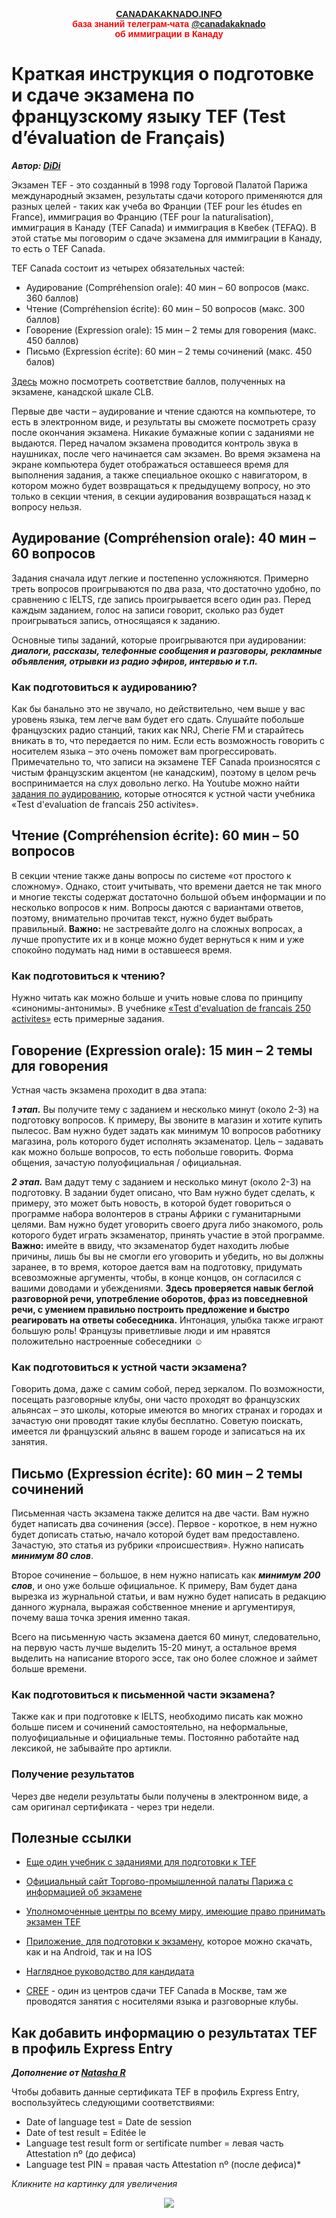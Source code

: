 <p style="color:red; font-family:arial; font-weight:800; text-align:center; font-size:1em; "><a href="https://canadakaknado.info">CANADAKAKNADO.INFO</a><br>база знаний телеграм-чата <a href="https://t.me/canadakaknado">@canadakaknado</a><br>об иммиграции в Канаду</p>

# __Краткая инструкция о подготовке и сдаче экзамена по французскому языку TEF (Test d’évaluation de Français)__

__*Автор: [DiDi](https://t.me/DiDi1988)*__

Экзамен TEF - это созданный в 1998 году Торговой Палатой Парижа международный экзамен, результаты сдачи которого применяются для разных целей - таких как учеба во Франции (TEF pour les études en France), иммиграция во Францию (TEF pour la naturalisation), иммиграция в Канаду (TEF Canada) и иммиграция в Квебек (TEFAQ).  В этой статье мы поговорим о сдаче экзамена для иммиграции в Канаду, то есть о TEF Canada. 

TEF Canada состоит из четырех обязательных частей:

* Аудирование (Compréhension orale): 40 мин – 60 вопросов (макс. 360 баллов)  
* Чтение (Compréhension écrite): 60 мин – 50 вопросов (макс. 300 баллов)  
* Говорение (Expression orale): 15 мин – 2 темы для говорения (макс. 450 баллов)
* Письмо (Expression écrite): 60 мин – 2 темы сочинений (макс. 450 балов) 


[Здесь](https://www.lefrancaisdesaffaires.fr/wp-content/uploads/2017/02/Correspondance-Niveaux-NCLC-scores-TEF-CANADA.pdf) можно посмотреть соответствие баллов, полученных на экзамене, канадской шкале CLB.

Первые две части – аудирование и чтение сдаются на компьютере, то есть в электронном виде, и результаты вы сможете посмотреть сразу после окончания экзамена. Никакие бумажные копии с заданиями не выдаются. Перед началом экзамена проводится контроль звука в наушниках, после чего начинается сам экзамен. Во время экзамена на экране компьютера будет отображаться оставшееся время для выполнения задания, а также специальное окошко с навигатором, в котором можно будет возвращаться к предыдущему вопросу, но это только в секции чтения, в секции аудирования возвращаться назад к вопросу нельзя. 

## __Аудирование (Compréhension orale): 40 мин – 60 вопросов__

Задания сначала идут легкие и постепенно усложняются. Примерно треть вопросов проигрываются по два раза, что достаточно удобно, по сравнению с IELTS, где запись проигрывается всего один раз. Перед каждым заданием, голос на записи говорит, сколько раз будет проигрываться запись, относящаяся к заданию. 

Основные типы заданий, которые проигрываются при аудировании: *__диалоги, рассказы, телефонные сообщения и разговоры, рекламные объявления, отрывки из радио эфиров, интервью и т.п.__*

### __Как подготовиться к аудированию?__

Как бы банально это не звучало, но действительно, чем выше у вас уровень языка, тем легче вам будет его сдать. Слушайте побольше французских радио станций, таких как NRJ, Сherie FM и старайтесь вникать в то, что передается по ним. Если есть возможность говорить с носителем языка – это очень поможет вам прогрессировать. Примечательно то, что записи на экзамене TEF Canada произносятся с чистым французским акцентом (не канадским), поэтому в целом речь воспринимается на слух довольно легко. 
На Youtube можно найти [задания по аудированию](https://www.youtube.com/watch?v=pEA-HS_-mlM), которые относятся к устной части учебника «Test d'evaluation de francais 250 activites».

## __Чтение (Compréhension écrite): 60 мин – 50 вопросов__

В секции чтение также даны вопросы по системе «от простого к сложному». Однако, стоит учитывать, что времени дается не так много и многие тексты содержат достаточно большой объем информации и по несколько вопросов к ним. Вопросы даются с вариантами ответов, поэтому, внимательно прочитав текст, нужно будет выбрать правильный. __Важно:__ не застревайте долго на сложных вопросах, а лучше пропустите их и в конце можно будет вернуться к ним и уже спокойно подумать над ними в оставшееся время. 

### __Как подготовиться к чтению?__

Нужно читать как можно больше и учить новые слова по принципу «синонимы-антонимы». В учебнике [«Test d'evaluation de francais 250 activites»](https://yadi.sk/d/KX0YDAmhTgRsX) есть примерные задания. 

## __Говорение (Expression orale): 15 мин – 2 темы для говорения__

Устная часть экзамена проходит в два этапа:

*__1 этап.__*  Вы получите тему с заданием и несколько минут (около 2-3) на подготовку вопросов. К примеру, Вы звоните в магазин и хотите купить пылесос. Вам нужно будет задать как минимум 10 вопросов работнику магазина, роль которого будет исполнять экзаменатор. Цель – задавать как можно больше вопросов, то есть побольше говорить. Форма общения, зачастую полуофициальная / официальная. 

*__2 этап.__* Вам дадут тему с заданием и несколько минут (около 2-3) на подготовку. В задании будет описано, что Вам нужно будет сделать, к примеру, это может быть новость, в которой будет говориться о программе набора волонтеров в страны Африки с гуманитарными целями. Вам  нужно будет уговорить своего друга либо знакомого, роль которого будет играть экзаменатор, принять участие в этой программе. __Важно:__ имейте в ввиду, что экзаменатор будет находить любые причины, лишь бы вы не смогли его уговорить и убедить, но вы должны заранее, в то время, которое дается вам на подготовку, придумать всевозможные аргументы, чтобы, в конце концов, он согласился с вашими доводами и убеждениями. __Здесь проверяется навык беглой разговорной речи, употребление оборотов, фраз из повседневной речи, с умением правильно построить предложение и быстро реагировать на ответы собеседника.__ Интонация, улыбка также играют большую роль! Французы приветливые люди и им нравятся положительно настроенные собеседники ☺ 

### __Как подготовиться к устной части экзамена?__

Говорить дома, даже с самим собой, перед зеркалом. По возможности, посещать разговорные клубы, они часто проходят во французских альянсах – это школы, которые имеются во многих странах и городах и зачастую они проводят такие клубы бесплатно. Советую поискать, имеется ли французский альянс в вашем городе и записаться на их занятия. 

## __Письмо (Expression écrite): 60 мин – 2 темы сочинений__

Письменная часть экзамена также делится на две части. Вам нужно будет написать два сочинения (эссе). Первое - короткое, в нем нужно будет дописать статью, начало которой будет вам предоставлено. Зачастую, это статья из рубрики «происшествия». Нужно написать __*минимум 80 слов*__. 

Второе сочинение – большое, в нем нужно написать как __*минимум 200 слов*__, и оно уже больше официальное. К примеру, Вам будет дана вырезка из журнальной статьи, и вам нужно будет написать в редакцию данного журнала, выражая собственное мнение и аргументируя, почему ваша точка зрения именно такая. 

Всего на письменную часть экзамена дается 60 минут, следовательно, на первую часть лучше выделить 15-20 минут, а остальное время выделить на написание второго эссе, так оно более сложное и займет больше времени. 

### __Как подготовиться к письменной части экзамена?__

Также как и при подготовке к IELTS, необходимо писать как можно больше писем и сочинений самостоятельно, на неформальные, полуофициальные и официальные темы. Постоянно работайте над лексикой, не забывайте про артикли. 

### __Получение результатов__

Через две недели результаты были получены в электронном виде, а сам оригинал сертификата - через три недели.  

## __Полезные ссылки__

* [Еще один учебник с заданиями для подготовки к TEF](https://vk.com/doc253224618_376656999?hash=25f45ec130ddfb8b3b&dl=4c2ef1d1f09cdc60f1)

* [Официальный сайт Торгово-промышленной палаты Парижа с информацией об экзамене](https://www.lefrancaisdesaffaires.fr/tests-diplomes/test-evaluation-francais-tef/tef-canada/)

* [Уполномоченные центры по всему миру, имеющие право принимать экзамен TEF](https://www.lefrancaisdesaffaires.fr/trouver-un-centre-agree/)

* [Приложение, для подготовки  к экзамену](https://www.lefrancaisdesaffaires.fr/ressources/entrainer-francais-professionnel/francais-3-0/ ), которое можно скачать, как и на Android, так и на IOS

* [Наглядное руководство для кандидата](https://www.lefrancaisdesaffaires.fr/wp-content/uploads/2016/12/MANUEL-candidat-e-TEF-Canada.pdf)

* [CREF](http://cref.ru/) - один из центров сдачи TEF Canada в Москве, там же проводятся занятия с носителями языка и разговорные клубы. 


## __Как добавить информацию о результатах TEF  в профиль Express Entry__ 
__*Дополнение от [Natasha R](https://t.me/oter_n)*__

Чтобы добавить данные сертификата TEF в профиль Express Entry, воспользуйтесь следующими соответствиями: 

* Date of language test = Date de session
* Date of test result = Editée le
* Language test result form or sertificate number = левая часть Attestation nº (до дефиса)
* Language test PIN = правая часть Attestation nº (после дефиса)*

_Кликните на картинку для увеличения_ 
<p style="text-align: center;"><a href="https://canadakaknado.info/assets/images/ee-tef.jpg"><img src="https://canadakaknado.info/assets/images/ee-tef.jpg"></a></p> 







